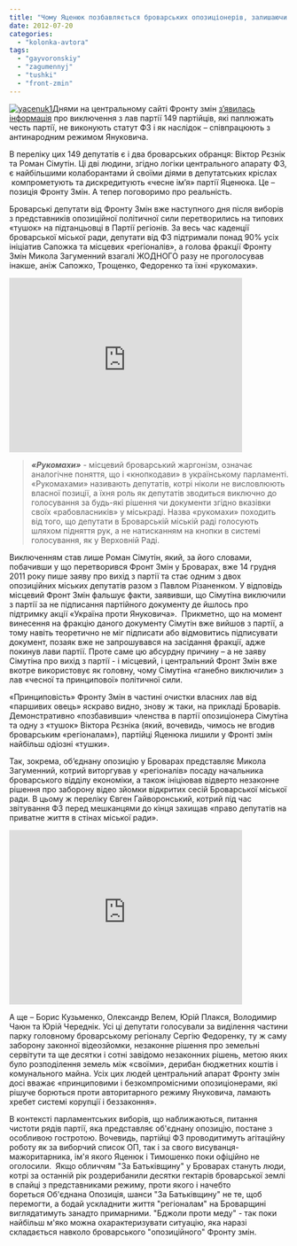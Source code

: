 ```yaml
---
title: "Чому Яценюк позбавляється броварських опозиціонерів, залишаючи у власних лавах «тушки» для ПР? ВІДЕО"
date: 2012-07-20
categories: 
  - "kolonka-avtora"
tags: 
  - "gayvoronskiy"
  - "zagumennyj"
  - "tushki"
  - "front-zmin"
---
```


[![](https://mpz.brovary.org/wp-content/uploads/2012/07/yacenuk1.jpg "yacenuk1")](https://mpz.brovary.org/wp-content/uploads/2012/07/yacenuk1.jpg)Днями на центральному сайті Фронту змін [з’явилась інформація](http://frontzmin.ua/ua/media/news/none/11652-front-zmin-ochischue-svoyi-rjadi.html) про виключення з лав партії 149 партійців, які паплюжать честь партії, не виконують статут ФЗ і як наслідок – співпрацюють з антинародним режимом Януковича.

В переліку цих 149 депутатів є і два броварських обранця: Віктор Рєзнік та Роман Сімутін. Ці дві людини, згідно логіки центрального апарату ФЗ, є найбільшими колаборантами й своїми діями в депутатських кріслах  компрометують та дискредитують «чесне ім’я» партії Яценюка. Це – позиція Фронту Змін. А тепер поговоримо про реальність.

Броварські депутати від Фронту Змін вже наступного дня після виборів з представників опозиційної політичної сили перетворились на типових «тушок» на підтанцьовці в Партії регіонів. За весь час каденції броварської міської ради, депутати від ФЗ підтримали понад 90% усіх ініціатив Сапожка та місцевих «регіоналів», а голова фракції Фронту Змін Микола Загуменний взагалі ЖОДНОГО разу не проголосував інакше, аніж Сапожко, Трощенко, Федоренко та їхні «рукомахи».

<iframe src="http://www.youtube.com/embed/a5ZI6Xi41bs" frameborder="0" width="420" height="315"></iframe>

> _**«Рукомахи»**_ - місцевий броварський жаргонізм, означає аналогічне поняття, що і «кнопкодави» в українському парламенті. «Рукомахами» називають депутатів, котрі ніколи не висловлюють власної позиції, а їхня роль як депутатів зводиться виключно до голосування за будь-які рішення чи документи згідно вказівки своїх «рабовласників» у міськраді. Назва «рукомахи» походить від того, що депутати в Броварській міській раді голосують шляхом підняття рук, а не натисканням на кнопки в системі голосування, як у Верховній Раді.

Виключенням став лише Роман Сімутін, який, за його словами, побачивши у що перетворився Фронт Змін у Броварах, вже 14 грудня 2011 року пише заяву про вихід з партії та стає одним з двох опозиційних міських депутатів разом з Павлом Різаненком. У відповідь місцевий Фронт Змін фальшує факти, заявивши, що Сімутіна виключили з партії за не підписання партійного документу де йшлось про підтримку акції «Україна проти Януковича».  Прикметно, що на момент винесення на фракцію даного документу Сімутін вже вийшов з партії, а тому навіть теоретично не міг підписати або відмовитись підписувати документ, позаяк вже не запрошувався на засідання фракції, адже покинув лави партії. Проте саме цю абсурдну причину – а не заяву Сімутіна про вихід з партії - і місцевий, і центральний Фронт Змін вже вкотре використовує як головну, чому Сімутіна «ганебно виключили» з лав «чесної та принципової» політичної сили.

«Принциповість» Фронту Змін в частині очистки власних лав від «паршивих овець» яскраво видно, знову ж таки, на прикладі Броварів. Демонстративно «позбавивши» членства в партії опозиціонера Сімутіна та одну з «тушок» Віктора Рєзніка (який, вочевидь, чимось не вгодив броварським «регіоналам»), партійці Яценюка лишили у Фронті змін найбільш одіозні «тушки».

Так, зокрема, об’єднану опозицію у Броварах представляє Микола Загуменний, котрий виторгував у «регіоналів» посаду начальника броварського відділу економіки, а також ініціював відверто незаконне рішення про заборону відео зйомки відкритих сесій Броварської міської ради. В цьому ж переліку Євген Гайворонський, котрий під час звітування ФЗ перед мешканцями до кінця захищав «право депутатів на приватне життя в стінах міської ради».

<iframe src="http://www.youtube.com/embed/3-jZcu-SqSU" frameborder="0" width="420" height="315"></iframe>

А ще – Борис Кузьменко, Олександр Велем, Юрій Плакся, Володимир Чаюн та Юрій Череднік. Усі ці депутати голосували за виділення частини парку головному броварському регіоналу Сергію Федоренку, ту ж саму заборону законної відеозйомки, незаконне рішення про земельні сервітути та ще десятки і сотні завідомо незаконних рішень, метою яких було розподілення земель між «своїми», дерибан бюджетних коштів і комунального майна. Усіх цих людей центральний апарат Фронту змін досі вважає «принциповими і безкомпромісними опозиціонерами, які рішуче борються проти авторитарного режиму Януковича, ламають хребет системі корупції і беззаконня».

В контексті парламентських виборів, що наближаються, питання чистоти рядів партії, яка представляє об'єднану опозицію, постане з особливою гостротою. Вочевидь, партійці ФЗ проводитимуть агітаційну роботу як за виборчий список ОП, так і за свого висуванця-мажоритарника, ім'я якого Яценюк і Тимошенко поки офіційно не оголосили.  Якщо обличчям "За Батьківщину" у Броварах стануть люди, котрі за останній рік роздерибанили десятки гектарів броварської землі в спайці з представниками режиму, проти якого і начебто бореться Об'єднана Опозиція, шанси "За Батьківщину" не те, щоб перемогти, а бодай ускладнити життя "регіоналам" на Броварщині виглядатимуть занадто примарними. "Бджоли проти меду" - так поки найбільш м'яко можна охарактеризувати ситуацію, яка наразі складається навколо броварського "опозиційного" Фронту змін.
